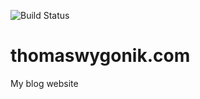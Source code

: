 ![Build Status](https://codebuild.us-east-1.amazonaws.com/badges?uuid=eyJlbmNyeXB0ZWREYXRhIjoiZmFXMjUzaUFzZUtFa2lvOXJXUDFuRUdFSDhVUUdiUHNObm9DSWtGaU9FOFFtTnB5QWZENk40R0pOeUJsbFpoY3lEdDFhaklXOHE1cnAxNW5MelgyMVNVPSIsIml2UGFyYW1ldGVyU3BlYyI6InFjR1JsWVpobVlzL3ZGRmwiLCJtYXRlcmlhbFNldFNlcmlhbCI6MX0%3D&branch=master)
# thomaswygonik.com

My blog website
